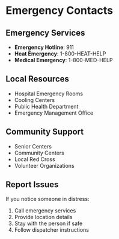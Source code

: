 # Emergency Contacts

## Emergency Services
- **Emergency Hotline**: 911
- **Heat Emergency**: 1-800-HEAT-HELP
- **Medical Emergency**: 1-800-MED-HELP

## Local Resources
- Hospital Emergency Rooms
- Cooling Centers
- Public Health Department
- Emergency Management Office

## Community Support
- Senior Centers
- Community Centers
- Local Red Cross
- Volunteer Organizations

## Report Issues
If you notice someone in distress:
1. Call emergency services
2. Provide location details
3. Stay with the person if safe
4. Follow dispatcher instructions